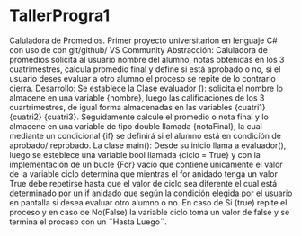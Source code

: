 # TallerProgra1
Caluladora de Promedios.
Primer proyecto universitarion en lenguaje C# con uso de  con git/github/ VS Community
Abstracción:
Caluladora de promedios solicita al usuario nombre del alumno, notas obtenidas en los 3 cuatrimestres, calcula promedio final y define si está aprobado o no, si el usuario deses evaluar a otro alumno el proceso se repite de lo contrario cierra.
Desarrollo:
Se establece la Clase evaluador (): solicita el nombre lo almacene en una variable {nombre}, luego las calificaciones de los 3 cuartrimestres, de igual forma almacenadas en las variables {cuatri1} {cuatri2} {cuatri3}.
Seguidamente calcule el promedio o nota final y lo almacene en una variable de tipo double llamada {notaFinal}, la cual mediante un condicional {if} se definirá si el alumno está en condicíón de aprobado/ reprobado.
La clase main(): Desde su inicio llama a evaluador(), luego se esteblece una variable bool llamada {ciclo = True} 
y con la implementación de un bucle {For} vacío que contiene unicamente el valor de la variable ciclo determina que mientras el for anidado tenga un valor True debe repetirse hasta que el valor de ciclo sea diferente el cual está determinado por un if anidado que según la condición elegida por el usuario en pantalla si desea evaluar otro alumno o no.
En caso de Si (true) repite el proceso y en caso de No(False) la variable ciclo toma un valor de false y se termina el proceso con un ¨Hasta Luego¨.
